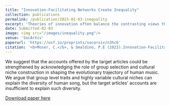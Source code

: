 ```yaml
---
title: "Innovation-Facilitating Networks Create Inequality"
collection: publications
permalink: /publication/2023-02-03-inequality
excerpt: 'Theories of innovation often balance the contrasting views that either smart people create smart things or smartly constructed institutions create smart things. Central to models of these views are the roles that that population size, connectivity, and the behavior of individuals themselves play in the discovery of novelty. While population models have shown these factors to be important for innovation, few have taken the individual-central approach seriously by examining the role individuals play within their groups, namely in terms of the inequality of performance between them. To explore how network structures influence not only population-level innovation but also the distribution of performance among individuals, we studied an agent-based model of the Potions Task, a paradigm developed to test how structure affects a group's ability to find novel solutions in a difficult exploration task. We explore how size, connectivity, and the propensity for agents to share information in a network influence innovation and how these have an impact on the emergence of inequality in the network in terms of agent contributions. We find that population size has a negative effect on innovation per capita, that many small groups outperform fewer large groups, that migration has few effects on innovation in the task, and highlight how human social network structures may facilitate role specialization. Moreover, we show that every network factor which improves innovation leads to a proportional increase in inequality of performance in the network, creating "genius effects" among otherwise "dumb" agents in both idealized and real-world networks.'
date: Submitted-02-03
image: <img src="/images/inequality.png"/>
venue: 'SocArXiv'
paperurl: 'https://osf.io/preprints/socarxiv/n3hc6'
citation: '<b>Moser, C.</b>, & Smaldino, P.E (2023).Innovation-Facilitating Networks Create Inequality. <i>Submitted</i>.'
---
```

We suggest that the accounts offered by the target articles could be strengthened by acknowledging the role of group selection and cultural niche construction in shaping the evolutionary trajectory of human music. We argue that group level traits and highly variable cultural niches can explain the diversity of human song, but the target articles' accounts are insufficient to explain such diversity.

[Download paper here](https://culturologies.co/files/Inequality.pdf)